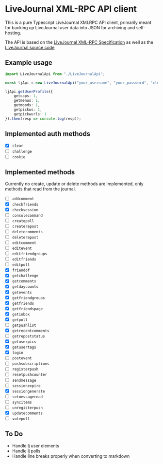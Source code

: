 # LiveJournal XML-RPC API client

This is a pure Typescript LiveJournal XMLRPC API client, primarily meant for backing up LiveJournal user data into JSON for archiving and self-hosting.

The API is based on the [LiveJournal XML-RPC Specification](https://wh.lj.ru/s2/developers/f/LiveJournal_XML-RPC_Specification_(EN).pdf) as well as the [LiveJournal source code](https://github.com/apparentlymart/livejournal/blob/master/cgi-bin/ljprotocol.pl)

## Example usage

```typescript
import LiveJournalApi from "./LiveJournalApi";

const ljApi = new LiveJournalApi("your_username", "your_password", "clear");

ljApi.getUserProfile({
    getcaps: 1,
    getmenus: 1,
    getmoods: 1,
    getpickws: 1,
    getpickwurls: 1
}).then(resp => console.log(resp));
```

## Implemented auth methods

- [x] `clear` 
- [ ] `challenge` 
- [ ] `cookie` 

## Implemented methods

Currently no create, update or delete methods are implemented, only methods that read from the journal.

- [ ] `addcomment`
- [x] `checkfriends`
- [x] `checksession`
- [ ] `consolecommand`
- [ ] `createpoll`
- [ ] `createrepost`
- [ ] `deletecomments`
- [ ] `deleterepost`
- [ ] `editcomment`
- [ ] `editevent`
- [ ] `editfriendgroups`
- [ ] `editfriends`
- [ ] `editpoll`
- [x] `friendof`
- [x] `getchallenge`
- [x] `getcomments`
- [x] `getdaycounts`
- [x] `getevents`
- [x] `getfriendgroups`
- [x] `getfriends`
- [x] `getfriendspage`
- [x] `getinbox`
- [x] `getpoll`
- [ ] `getpushlist`
- [x] `getrecentcomments`
- [ ] `getrepoststatus`
- [x] `getuserpics`
- [x] `getusertags`
- [x] `login`
- [ ] `postevent`
- [ ] `pushsubscriptions`
- [ ] `registerpush`
- [ ] `resetpushcounter`
- [ ] `sendmessage`
- [ ] `sessionexpire`
- [x] `sessiongenerate`
- [ ] `setmessageread`
- [ ] `syncitems`
- [ ] `unregisterpush`
- [x] `updatecomments`
- [ ] `votepoll`

## To Do

- Handle lj user elements
- Handle lj polls
- Handle line breaks properly when converting to markdown
